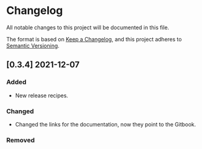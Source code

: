 # Changelog

All notable changes to this project will be documented in this file.

The format is based on [Keep a Changelog](https://keepachangelog.com/en/1.0.0/),
and this project adheres to [Semantic Versioning](https://semver.org/spec/v2.0.0.html).

## [0.3.4] 2021-12-07

### Added

* New release recipes.

### Changed

* Changed the links for the documentation, now they point to the Gitbook.

### Removed


